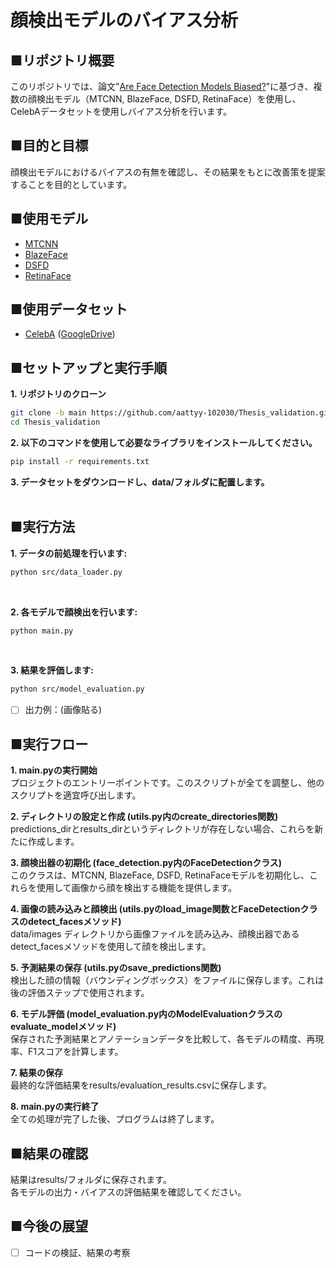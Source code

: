# 顔検出モデルのバイアス分析

## ■リポジトリ概要
このリポジトリでは、論文"[Are Face Detection Models Biased?](https://arxiv.org/abs/2211.03588)"に基づき、複数の顔検出モデル（MTCNN, BlazeFace, DSFD, RetinaFace）を使用し、CelebAデータセットを使用しバイアス分析を行います。

## ■目的と目標
顔検出モデルにおけるバイアスの有無を確認し、その結果をもとに改善策を提案することを目的としています。

## ■使用モデル
- [MTCNN](https://github.com/ipazc/mtcnn)
- [BlazeFace](https://github.com/hollance/BlazeFace-PyTorch)
- [DSFD](https://github.com/Tencent/FaceDetection-DSFD)
- [RetinaFace](https://github.com/serengil/retinaface)

## ■使用データセット
- [CelebA](http://mmlab.ie.cuhk.edu.hk/projects/CelebA.html) ([GoogleDrive](https://drive.google.com/drive/folders/0B7EVK8r0v71pWEZsZE9oNnFzTm8?resourcekey=0-5BR16BdXnb8hVj6CNHKzLg))

## ■セットアップと実行手順
**1. リポジトリのクローン**
```bash
git clone -b main https://github.com/aattyy-102030/Thesis_validation.git
cd Thesis_validation
```

**2.  以下のコマンドを使用して必要なライブラリをインストールしてください。**
```bash
pip install -r requirements.txt
```

**3. データセットをダウンロードし、data/フォルダに配置します。**
<br>
<br>

## ■実行方法
**1. データの前処理を行います:**
```bash
python src/data_loader.py
```
<br>

**2. 各モデルで顔検出を行います:**
```bash
python main.py
```
<br>

**3. 結果を評価します:**
```bash
python src/model_evaluation.py
```
- [ ] 出力例：(画像貼る)

## ■実行フロー
**1. main.pyの実行開始**
<br>
プロジェクトのエントリーポイントです。このスクリプトが全てを調整し、他のスクリプトを適宜呼び出します。

**2. ディレクトリの設定と作成 (utils.py内のcreate_directories関数)**
<br>
predictions_dirとresults_dirというディレクトリが存在しない場合、これらを新たに作成します。

**3. 顔検出器の初期化 (face_detection.py内のFaceDetectionクラス)**
<br>
このクラスは、MTCNN, BlazeFace, DSFD, RetinaFaceモデルを初期化し、これらを使用して画像から顔を検出する機能を提供します。

**4. 画像の読み込みと顔検出 (utils.pyのload_image関数とFaceDetectionクラスのdetect_facesメソッド)**
<br>
data/images ディレクトリから画像ファイルを読み込み、顔検出器であるdetect_facesメソッドを使用して顔を検出します。

**5. 予測結果の保存 (utils.pyのsave_predictions関数)**
<br>
検出した顔の情報（バウンディングボックス）をファイルに保存します。これは後の評価ステップで使用されます。

**6. モデル評価 (model_evaluation.py内のModelEvaluationクラスのevaluate_modelメソッド)**
<br>
保存された予測結果とアノテーションデータを比較して、各モデルの精度、再現率、F1スコアを計算します。

**7. 結果の保存**
<br>
最終的な評価結果をresults/evaluation_results.csvに保存します。

**8. main.pyの実行終了**
<br>
全ての処理が完了した後、プログラムは終了します。

## ■結果の確認
結果はresults/フォルダに保存されます。<br>
各モデルの出力・バイアスの評価結果を確認してください。

## ■今後の展望
- [ ] コードの検証、結果の考察
